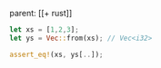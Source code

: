 parent: [[+ rust]]

```rust
let xs = [1,2,3];
let ys = Vec::from(xs);	// Vec<i32>

assert_eq!(xs, ys[..]);
```
